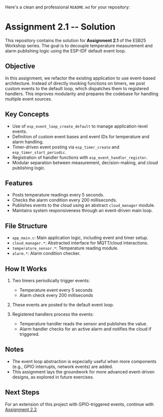 Here's a clean and professional `README.md` for your repository:

# Assignment 2.1 -- Solution

This repository contains the solution for **Assignment 2.1** of the ESB25 Workshop series. The goal is to decouple temperature measurement and alarm publishing logic using the ESP-IDF default event loop.

## Objective

In this assignment, we refactor the existing application to use event-based architecture. Instead of directly invoking functions on timers, we post custom events to the default loop, which dispatches them to registered handlers. This improves modularity and prepares the codebase for handling multiple event sources.

## Key Concepts

* Use of `esp_event_loop_create_default` to manage application-level events.
* Definition of custom event bases and event IDs for temperature and alarm handling.
* Timer-driven event posting via `esp_timer_create` and `esp_timer_start_periodic`.
* Registration of handler functions with `esp_event_handler_register`.
* Modular separation between measurement, decision-making, and cloud publishing logic.

## Features

* Posts temperature readings every 5 seconds.
* Checks the alarm condition every 200 milliseconds.
* Publishes events to the cloud using an abstract `cloud_manager` module.
* Maintains system responsiveness through an event-driven main loop.

## File Structure

* `app_main.c`: Main application logic, including event and timer setup.
* `cloud_manager.*`: Abstracted interface for MQTT/cloud interactions.
* `temperature_sensor.*`: Temperature reading module.
* `alarm.*`: Alarm condition checker.

## How It Works

1. Two timers periodically trigger events:

   * Temperature event every 5 seconds
   * Alarm check every 200 milliseconds
2. These events are posted to the default event loop.
3. Registered handlers process the events:

   * Temperature handler reads the sensor and publishes the value.
   * Alarm handler checks for an active alarm and notifies the cloud if triggered.

## Notes

* The event loop abstraction is especially useful when more components (e.g., GPIO interrupts, network events) are added.
* This assignment lays the groundwork for more advanced event-driven designs, as explored in future exercises.

## Next Steps

For an extension of this project with GPIO-triggered events, continue with [Assignment 2.2](https://your-link-to-assignment-2-2).

